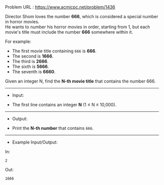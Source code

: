 Problem URL : https://www.acmicpc.net/problem/1436

Director Shom loves the number **666**, which is considered a special number in horror movies.  
He wants to number his horror movies in order, starting from 1, but each movie's title must include the number **666** somewhere within it.

For example:
- The first movie title containing `666` is **666**.
- The second is **1666**.
- The third is **2666**.
- The sixth is **5666**.
- The seventh is **6660**.

Given an integer N, find the **N-th movie title** that contains the number 666.

---
* Input:

- The first line contains an integer **N** (1 ≤ N ≤ 10,000).

---
* Output:

- Print the **N-th number** that contains `666`.

---
* Example Input/Output:

In:
```
2
```

Out:
```
1666
```